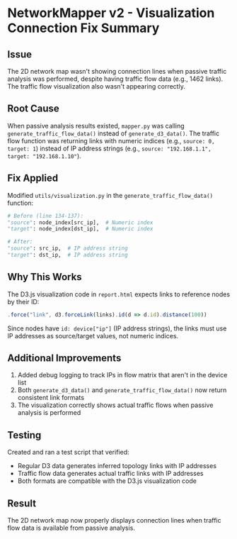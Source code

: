 # NetworkMapper v2 - Visualization Connection Fix Summary

## Issue
The 2D network map wasn't showing connection lines when passive traffic analysis was performed, despite having traffic flow data (e.g., 1462 links). The traffic flow visualization also wasn't appearing correctly.

## Root Cause
When passive analysis results existed, `mapper.py` was calling `generate_traffic_flow_data()` instead of `generate_d3_data()`. The traffic flow function was returning links with numeric indices (e.g., `source: 0, target: 1`) instead of IP address strings (e.g., `source: "192.168.1.1", target: "192.168.1.10"`).

## Fix Applied
Modified `utils/visualization.py` in the `generate_traffic_flow_data()` function:

```python
# Before (line 134-137):
"source": node_index[src_ip],  # Numeric index
"target": node_index[dst_ip],  # Numeric index

# After:
"source": src_ip,  # IP address string
"target": dst_ip,  # IP address string
```

## Why This Works
The D3.js visualization code in `report.html` expects links to reference nodes by their ID:
```javascript
.force("link", d3.forceLink(links).id(d => d.id).distance(100))
```

Since nodes have `id: device["ip"]` (IP address strings), the links must use IP addresses as source/target values, not numeric indices.

## Additional Improvements
1. Added debug logging to track IPs in flow matrix that aren't in the device list
2. Both `generate_d3_data()` and `generate_traffic_flow_data()` now return consistent link formats
3. The visualization correctly shows actual traffic flows when passive analysis is performed

## Testing
Created and ran a test script that verified:
- Regular D3 data generates inferred topology links with IP addresses
- Traffic flow data generates actual traffic links with IP addresses
- Both formats are compatible with the D3.js visualization code

## Result
The 2D network map now properly displays connection lines when traffic flow data is available from passive analysis.